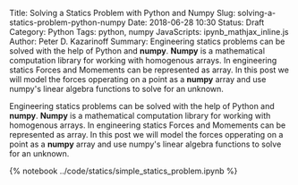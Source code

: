 Title: Solving a Statics Problem with Python and Numpy
Slug: solving-a-statics-problem-python-numpy
Date: 2018-06-28 10:30
Status: Draft
Category: Python
Tags: python, numpy
JavaScripts: ipynb_mathjax_inline.js
Author: Peter D. Kazarinoff
Summary: Engineering statics problems can be solved with the help of Python and **numpy**. **Numpy** is a mathematical computation library for working with homogenous arrays. In engineering statics Forces and Momements can be represented as array. In this post we will model the forces opperating on a point as a **numpy** array and use numpy's linear algebra functions to solve for an unknown.

Engineering statics problems can be solved with the help of Python and **numpy**. **Numpy** is a mathematical computation library for working with homogenous arrays. In engineering statics Forces and Momements can be represented as array. In this post we will model the forces opperating on a point as a **numpy** array and use numpy's linear algebra functions to solve for an unknown.

{% notebook ../code/statics/simple_statics_problem.ipynb %}

